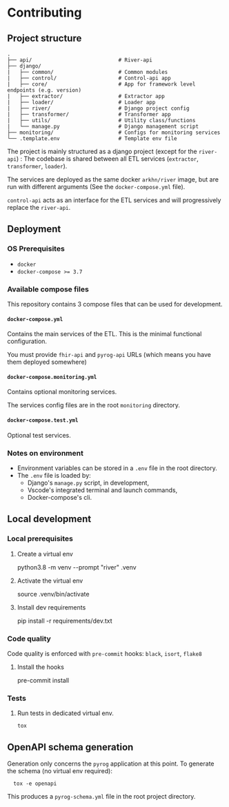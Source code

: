 # Contributing

## Project structure

    .
    ├── api/                            # River-api
    ├── django/
    |   ├── common/                     # Common modules
    |   ├── control/                    # Control-api app
    |   ├── core/                       # App for framework level endpoints (e.g. version)
    |   ├── extractor/                  # Extractor app
    |   ├── loader/                     # Loader app
    |   ├── river/                      # Django project config
    |   ├── transformer/                # Transformer app
    |   ├── utils/                      # Utility class/functions
    |   └── manage.py                   # Django management script
    ├── monitoring/                     # Configs for monitoring services
    └── .template.env                   # Template env file

The project is mainly structured as a django project (except for the `river-api`) : The codebase is shared between all ETL services (`extractor`, `transformer`, `loader`).

The services are deployed as the same docker `arkhn/river` image, but are run with different arguments (See the `docker-compose.yml` file).

`control-api` acts as an interface for the ETL services and will progressively replace the `river-api`.

## Deployment

### OS Prerequisites

- `docker`
- `docker-compose >= 3.7`

### Available compose files

This repository contains 3 compose files that can be used for development.

#### `docker-compose.yml`

Contains the main services of the ETL. This is the minimal functional configuration.

You must provide `fhir-api` and `pyrog-api` URLs (which means you have them deployed somewhere)

#### `docker-compose.monitoring.yml`

Contains optional monitoring services.

The services config files are in the root `monitoring` directory.

#### `docker-compose.test.yml`

Optional test services.

### Notes on environment

- Environment variables can be stored in a `.env` file in the root directory.
- The `.env` file is loaded by:
  - Django's `manage.py` script, in development,
  - Vscode's integrated terminal and launch commands,
  - Docker-compose's cli.

## Local development

### Local prerequisites

1. Create a virtual env

   python3.8 -m venv --prompt "river" .venv

2. Activate the virtual env

   source .venv/bin/activate

3. Install dev requirements

   pip install -r requirements/dev.txt

### Code quality

Code quality is enforced with `pre-commit` hooks: `black`, `isort`, `flake8`

1. Install the hooks

   pre-commit install

### Tests

1.  Run tests in dedicated virtual env.

        tox

## OpenAPI schema generation

Generation only concerns the `pyrog` application at this point. To generate the schema (no virtual env required):

      tox -e openapi

This produces a `pyrog-schema.yml` file in the root project directory.
